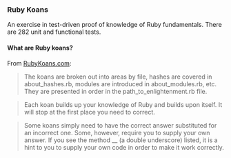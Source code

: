 ### Ruby Koans

An exercise in test-driven proof of knowledge of Ruby fundamentals. There are 282 unit and functional tests.

#### What are Ruby koans?

From [RubyKoans.com](http://rubykoans.com):

> The koans are broken out into areas by file, hashes are covered in about_hashes.rb, modules are introduced in about_modules.rb, etc. They are presented in order in the path_to_enlightenment.rb file.

> Each koan builds up your knowledge of Ruby and builds upon itself. It will stop at the first place you need to correct.

> Some koans simply need to have the correct answer substituted for an incorrect one. Some, however, require you to supply your own answer. If you see the method __ (a double underscore) listed, it is a hint to you to supply your own code in order to make it work correctly.
